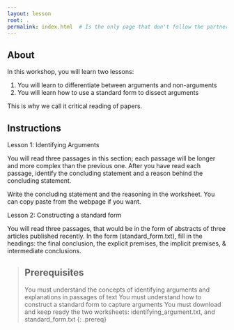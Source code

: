 ```yaml
---
layout: lesson
root: .
permalink: index.html  # Is the only page that don't follow the partner /:path/index.html
---
```

## About
In this workshop, you will learn two lessons:

1. You will learn to differentiate between arguments and non-arguments
2. You will learn how to use a standard form to dissect arguments

This is why we call it critical reading of papers.

## Instructions

Lesson 1: Identifying Arguments

You will read three passages in this section; each passage will be longer and more complex than the previous one.
After you have read each passage, identify the concluding statement and a reason behind the concluding statement.

Write the concluding statement and the reasoning in the worksheet. You can copy paste from the webpage if you want.

Lesson 2: Constructing a standard form

You will read three passages, that would be in the form of abstracts of three articles published recently. In the form (standard_form.txt), fill in the headings: the final conclusion, the explicit premises, the implicit premises, & intermediate conclusions.

> ## Prerequisites
> You must understand the concepts of identifying arguments and explanations in passages of text
> You must understand how to construct a standard form to capture arguments
> You must download and keep ready the two worksheets: identifying_argument.txt, and standard_form.txt
{: .prereq}
